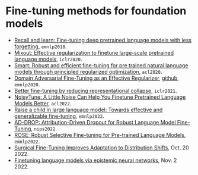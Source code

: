 
# Fine-tuning methods for foundation models

- [Recall and learn: Fine-tuning deep pretrained language models with less forgetting](https://arxiv.org/abs/2004.12651), `emnlp2018`.
- [Mixout: Effective regularization to finetune large-scale pretrained language models](https://arxiv.org/abs/1909.11299), `iclr2020`.
- [Smart: Robust and efficient fine-tuning for pre trained natural language models through principled regularized optimization](https://arxiv.org/abs/1911.03437), `acl2020`.
- [Domain Adversarial Fine-Tuning as an Effective Regularizer](https://arxiv.org/abs/2009.13366), [github](https://github.com/GeorgeVern/AFTERV1.0), `emnlp2020`.
- [Better fine-tuning by reducing representational collapse](https://arxiv.org/abs/2008.03156), `iclr2021`.
- [NoisyTune: A Little Noise Can Help You Finetune Pretrained Language Models Better](https://arxiv.org/pdf/2202.12024.pdf), `acl2022`.
- [Raise a child in large language model: Towards effective and generalizable fine-tuning](https://arxiv.org/abs/2109.05687), `emnlp2022`.
- [AD-DROP: Attribution-Driven Dropout for Robust Language Model Fine-Tuning](https://arxiv.org/pdf/2210.05883.pdf), `nips2022`.
- [ROSE: Robust Selective Fine-tuning for Pre-trained Language Models](https://arxiv.org/pdf/2210.09658.pdf), `emnlp2022`.
- [Surgical Fine-Tuning Improves Adaptation to Distribution Shifts](https://arxiv.org/pdf/2210.11466.pdf), Oct. 20 2022.
- [Finetuning language models via epistemic neural networks](https://arxiv.org/pdf/2211.01568.pdf), Nov. 2 2022.
